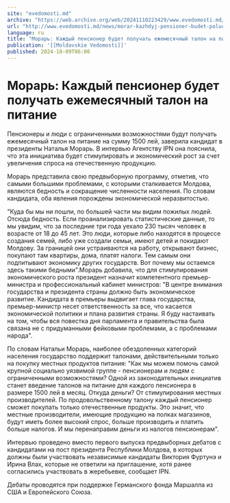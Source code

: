 ```yaml
---
site: "evedomosti.md"
archive: "https://web.archive.org/web/20241110223429/www.evedomosti.md/news/morar-kazhdyj-pensioner-budet-poluchat-ezhemesyachnyj-talon"
url: "http://www.evedomosti.md/news/morar-kazhdyj-pensioner-budet-poluchat-ezhemesyachnyj-talon"
language: ru
title: "Морарь: Каждый пенсионер будет получать ежемесячный талон на питание"
publication: '[[Moldavskie Vedomosti]]'
published: 2024-10-09T06:00
---
```


# Морарь: Каждый пенсионер будет получать ежемесячный талон на питание

Пенсионеры и люди с ограниченными возможностями будут получать ежемесячный талон на питание на сумму 1500 лей, заверила кандидат в президенты Наталья Морарь. В интервью Агентству IPN она пояснила, что эта инициатива будет стимулировать и экономический рост за счет увеличения спроса на отечественную продукцию.

Морарь представила свою предвыборную программу, отметив, что самыми большими проблемами, с которыми сталкивается Молдова, являются бедность и сокращение численности населения. По словам кандидата, оба явления порождены экономической неразвитостью.

"Куда бы мы ни пошли, по большей части мы видим пожилых людей. Отсюда бедность. Если проанализировать статистические данные, то мы увидим, что за последние три года уехало 230 тысяч человек в возрасте от 18 до 45 лет. Это люди, которые либо находятся в процессе создания семей, либо уже создали семьи, имеют детей и покидают Молдову. За границей они устраиваются на работу, открывают бизнес, покупают там квартиры, дома, платят налоги. Тем самым они подпитывают экономику других государств. Вот почему мы остаемся здесь такими бедными".Морарь добавила, что для стимулирования экономического роста президент назначит компетентного премьер-министра и профессиональный кабинет министров: "В центре внимания государства и президента страны должно быть экономическое развитие. Кандидата в премьеры выдвигает глава государства, премьер-министр несет ответственность за все, что касается экономической политики и плана развития страны. Я буду настаивать на том, чтобы вся повестка дня парламента и правительства была связана не с придуманными фейковыми проблемами, а с проблемами народа".

По словам Натальи Морарь, наиболее обездоленных категорий населения государство поддержит талонами, действительными только на покупку местных продуктов питания: "Как мы можем помочь самой крупной социально уязвимой группе - пенсионерам и людям с ограниченными возможностями? Одной из законодательных инициатив станет введение талонов на питание для каждого пенсионера в размере 1500 лей в месяц. Откуда деньги? От стимулирования местных производителей. По продовольственному талону каждый пенсионер сможет покупать только отечественные продукты. Это значит, что местные производители, имеющие продукцию на полках магазинов, будут иметь более высокий спрос, больше производить и платить больше налогов. И мы перенаправим деньги из налогов пенсионерам".

Интервью проведено вместо первого выпуска предвыборных дебатов с кандидатами на пост президента Республики Молдова, в которых должны были участвовать независимые кандидаты Виктория Фуртунэ и Ирина Влах, которые не ответили на приглашение, хотя ранее согласились участвовать в жеребьевке, сообщает IPN.

Дебаты проводятся при поддержке Германского фонда Маршалла из США и Европейского Союза.